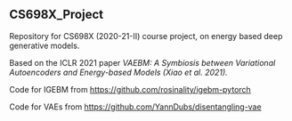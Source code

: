 ## CS698X_Project

Repository for CS698X (2020-21-II) course project, on energy based deep generative models.

Based on the ICLR 2021 paper *VAEBM: A Symbiosis between Variational Autoencoders and Energy-based Models (Xiao et al. 2021).*

Code for IGEBM from https://github.com/rosinality/igebm-pytorch

Code for VAEs from https://github.com/YannDubs/disentangling-vae
